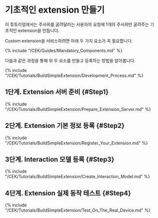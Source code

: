# 기초적인 extension 만들기
이 튜토리얼에서는 주사위를 굴려달라는 사용자의 요청에 1개의 주사위만 굴려주는 기초적인 extension을 만듭니다.

Custom extension을 서비스하려면 아래 두 가지 요소가 꼭 필요합니다.

{% include "/CEK/Guides/Mandatory_Components.md" %}

다음과 같은 과정을 통해 위 두 요소를 만들고 등록하는 방법을 알아봅니다.

{% include "/CEK/Tutorials/BuildSimpleExtension/Development_Process.md" %}

## 1단계. Extension 서버 준비 {#Step1}
{% include "/CEK/Tutorials/BuildSimpleExtension/Prepare_Extension_Server.md" %}

## 2단계. Extension 기본 정보 등록 {#Step2}
{% include "/CEK/Tutorials/BuildSimpleExtension/Register_Your_Extension.md" %}

## 3단계. Interaction 모델 등록 {#Step3}
{% include "/CEK/Tutorials/BuildSimpleExtension/Create_Interaction_Model.md" %}

## 4단계. Extension 실제 동작 테스트 {#Step4}
{% include "/CEK/Tutorials/BuildSimpleExtension/Test_On_The_Real_Device.md" %}
